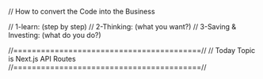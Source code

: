 // How to convert the Code into the Business

//  1-learn: (step by step)
//  2-Thinking: (what you want?)
//  3-Saving & Investing: (what do you do?)

//=========================================//
// Today Topic is Next.js API Routes
//=========================================//